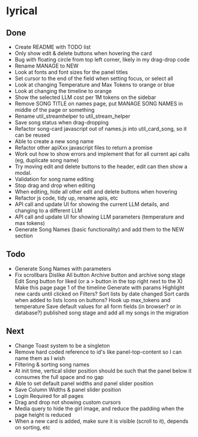 # lyrical

## Done
 - Create README with TODO list
 - Only show edit & delete buttons when hovering the card
 - Bug with floating circle from top left corner, likely in my drag-drop code
 - Rename MANAGE to NEW
 - Look at fonts and font sizes for the panel titles
 - Set cursor to the end of the field when setting focus, or select all
 - Look at changing Temperature and Max Tokens to orange or blue
 - Look at changing the timeline to orange
 - Show the selected LLM cost per 1M tokens on the sidebar
 - Remove SONG TITLE on names page, put MANAGE SONG NAMES in middle of the page or something
 - Rename util_streamhelper to util_stream_helper
 - Save song status when drag-dropping
 - Refactor song-card javascript out of names.js into util_card_song, so it can be reused
 - Able to create a new song name
 - Refactor other apiXxx javascript files to return a promise
 - Work out how to show errors and implement that for all current api calls (eg, duplicate song name)
 - Try moving edit and delete buttons to the header, edit can then show a modal.
 - Validation for song name editing
 - Stop drag and drop when editing
 - When editing, hide all other edit and delete buttons when hovering
 - Refactor js code, tidy up, rename apis, etc
 - API call and update UI for showing the current LLM details, and changing to a different LLM
 - API call and update UI for showing LLM parameters (temperature and max tokens)
 - Generate Song Names (basic functionality) and add them to the NEW section


## Todo
 - Generate Song Names with parameters
 - Fix scrollbars
Dislike All button
Archive button and archive song stage
Edit Song button for liked (or a > button in the top right next to the X)
Make this page page 1 of the timeline
Generate with params
Highlight new cards until clicked on
Filters?
Sort lists by date changed
Sort cards when added to lists
Icons on buttons?
Hook up max_tokens and temperature
Save default values for all form fields (in browser? or in database?)
published song stage and add all my songs in the migration 






## Next
 - Change Toast system to be a singleton
 - Remove hard coded reference to id's like panel-top-content so I can name them as I wish
 - Filtering & sorting song names
 - At init time, vertical slider position should be such that the panel below it consumes the full space and no gap
 - Able to set default panel widths and panel slider position
 - Save Column Widths & panel slider position
 - Login Required for all pages
 - Drag and drop not showing custom cursors
 - Media query to hide the girl image, and reduce the padding when the page height is reduced
 - When a new card is added, make sure it is visible (scroll to it), depends on sorting, etc
